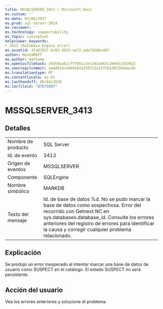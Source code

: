 ```yaml
---
title: MSSQLSERVER_3413 | Microsoft Docs
ms.custom: ''
ms.date: 03/06/2017
ms.prod: sql-server-2014
ms.reviewer: ''
ms.technology: supportability
ms.topic: conceptual
helpviewer_keywords:
- 3413 (Database Engine error)
ms.assetid: 3fa07637-ba93-4633-aaf2-ade7d18bc487
author: MashaMSFT
ms.author: mathoma
ms.openlocfilehash: a5d59ea61cff7051c3e1163a463c29443c553923
ms.sourcegitcommit: ad4d92dce894592a259721a1571b1d8736abacdb
ms.translationtype: MT
ms.contentlocale: es-ES
ms.lasthandoff: 08/04/2020
ms.locfileid: "87675897"
---
```

# <a name="mssqlserver_3413"></a>MSSQLSERVER_3413
    
## <a name="details"></a>Detalles  
  
|||  
|-|-|  
|Nombre de producto|SQL Server|  
|Id. de evento|3413|  
|Origen de eventos|MSSQLSERVER|  
|Componente|SQLEngine|  
|Nombre simbólico|MARKDB|  
|Texto del mensaje|Id. de base de datos %d. No se pudo marcar la base de datos como sospechosa. Error del recorrido con Getnext NC en sys.databases.database_id. Consulte los errores anteriores del registro de errores para identificar la causa y corregir cualquier problema relacionado.|  
  
## <a name="explanation"></a>Explicación  
 Se produjo un error inesperado al intentar marcar una base de datos de usuario como SUSPECT en el catálogo. El estado SUSPECT no será persistente.  
  
## <a name="user-action"></a>Acción del usuario  
 Vea los errores anteriores y solucione el problema.  
  
  
